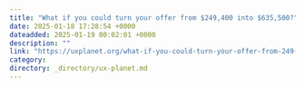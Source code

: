 ```yaml
---
title: "What if you could turn your offer from $249,400 into $635,500?"
date: 2025-01-18 17:28:54 +0000
dateadded: 2025-01-19 00:02:01 +0000
description: ""
link: "https://uxplanet.org/what-if-you-could-turn-your-offer-from-249-400-into-635-500-84c9d142144a?source=rss----819cc2aaeee0---4"
category:
directory: _directory/ux-planet.md
---
```

